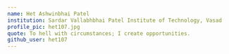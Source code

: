 ```yaml
---
name: Het Ashwinbhai Patel
institution: Sardar Vallabhbhai Patel Institute of Technology, Vasad
profile_pic: het107.jpg
quote: To hell with circumstances; I create opportunities.
github_user: het107
---
```

